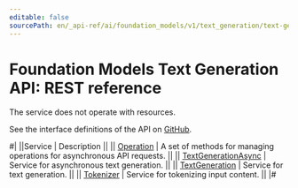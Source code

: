 ```yaml
---
editable: false
sourcePath: en/_api-ref/ai/foundation_models/v1/text_generation/text-generation/api-ref/index.md
---
```


# Foundation Models Text Generation API: REST reference

The service does not operate with resources.

See the interface definitions of the API on [GitHub](https://github.com/yandex-cloud/cloudapi).

#|
||Service | Description ||
|| [Operation](Operation/index.md) | A set of methods for managing operations for asynchronous API requests. ||
|| [TextGenerationAsync](TextGenerationAsync/index.md) | Service for asynchronous text generation. ||
|| [TextGeneration](TextGeneration/index.md) | Service for text generation. ||
|| [Tokenizer](Tokenizer/index.md) | Service for tokenizing input content. ||
|#